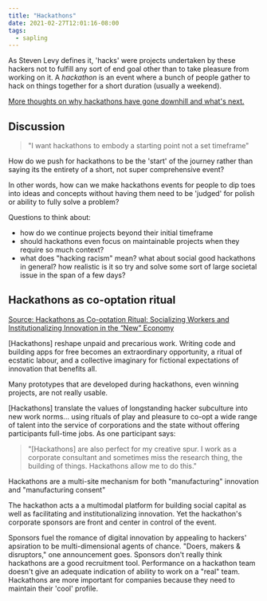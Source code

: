 ```yaml
---
title: "Hackathons"
date: 2021-02-27T12:01:16-08:00
tags:
  - sapling
---
```


As Steven Levy defines it, 'hacks' were projects undertaken by these hackers not to fulfill any sort of end goal other than to take pleasure from working on it. A _hackathon_ is an event where a bunch of people gather to hack on things together for a short duration (usually a weekend).

[More thoughts on why hackathons have gone downhill and what's next.](/posts/hackathons)

## Discussion

> "I want hackathons to embody a starting point not a set timeframe"

How do we push for hackathons to be the 'start' of the journey rather than saying its the entirety of a short, not super comprehensive event?

In other words, how can we make hackathons events for people to dip toes into ideas and concepts without having them need to be 'judged' for polish or ability to fully solve a problem?

Questions to think about:

- how do we continue projects beyond their initial timeframe
- should hackathons even focus on maintainable projects when they require so much context?
- what does "hacking racism" mean? what about social good hackathons in general? how realistic is it so try and solve some sort of large societal issue in the span of a few days?

## Hackathons as co-optation ritual

[Source: Hackathons as Co-optation Ritual: Socializing Workers and Institutionalizing Innovation in the “New” Economy](https://academicworks.cuny.edu/gc_pubs/490/)

[Hackathons] reshape unpaid and precarious work. Writing code and building apps for free becomes an extraordinary opportunity, a ritual of ecstatic labour, and a collective imaginary for fictional expectations of innovation that benefits all.

Many prototypes that are developed during hackathons, even winning projects, are not really usable.

[Hackathons] translate the values of longstanding hacker subculture into new work norms... using rituals of play and pleasure to co-opt a wide range of talent into the service of corporations and the state without offering participants full-time jobs. As one participant says:

> "[Hackathons] are also perfect for my creative spur. I work as a corporate consultant and sometimes miss the research thing, the building of things. Hackathons allow me to do this."

Hackathons are a multi-site mechanism for both "manufacturing" innovation and "manufacturing consent"

The hackathon acts a a multimodal platform for building social capital as well as facilitating and institutionalizing innovation. Yet the hackathon's corporate sponsors are front and center in control of the event.

Sponsors fuel the romance of digital innovation by appealing to hackers' apsiration to be multi-dimensional agents of chance. "Doers, makers & disruptors," one announcement goes. Sponsors don't really think hackathons are a good recruitment tool. Performance on a hackathon team doesn't give an adequate indication of ability to work on a "real" team. Hackathons are more important for companies because they need to maintain their 'cool' profile.
